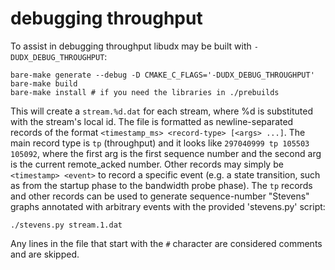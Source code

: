 # debugging throughput

To assist in debugging throughput libudx may be built with `-DUDX_DEBUG_THROUGHPUT`:

```
bare-make generate --debug -D CMAKE_C_FLAGS='-DUDX_DEBUG_THROUGHPUT'
bare-make build
bare-make install # if you need the libraries in ./prebuilds
```

This will create a `stream.%d.dat` for each stream, where %d is substituted with the stream's local id. The file is formatted as newline-separated records of the format `<timestamp_ms> <record-type> [<args> ...]`. The main record type is `tp` (throughput) and it looks like `297040999 tp 105503 105092`, where the first arg is the first sequence number and the second arg is the current remote_acked number. Other records may simply be `<timestamp> <event>` to record a specific event (e.g. a state transition, such as from the startup phase to the bandwidth probe phase). The `tp` records and other records can be used to generate sequence-number "Stevens" graphs annotated with arbitrary events with the provided 'stevens.py' script:

```
./stevens.py stream.1.dat
```

Any lines in the file that start with the `#` character are considered comments and are skipped.

